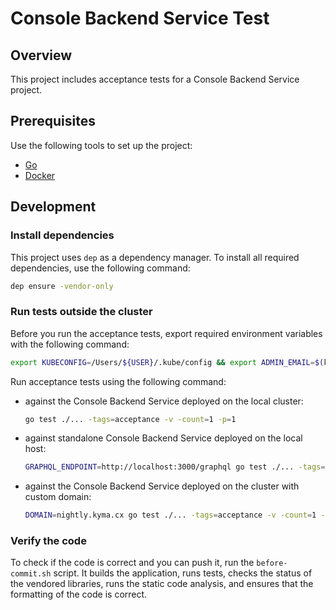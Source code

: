 # Console Backend Service Test

## Overview

This project includes acceptance tests for a Console Backend Service project.

## Prerequisites

Use the following tools to set up the project:

- [Go](https://golang.org)
- [Docker](https://www.docker.com/)

## Development

### Install dependencies

This project uses `dep` as a dependency manager. To install all required dependencies, use the following command:

```bash
dep ensure -vendor-only
```

### Run tests outside the cluster

Before you run the acceptance tests, export required environment variables with the following command:

```bash
export KUBECONFIG=/Users/${USER}/.kube/config && export ADMIN_EMAIL=$(kubectl get secret admin-user -n kyma-system -o jsonpath="{.data.email}" | base64 --decode) && export ADMIN_PASSWORD=$(kubectl get secret admin-user -n kyma-system -o jsonpath="{.data.password}" | base64 --decode) && export READ_ONLY_USER_PASSWORD=$(kubectl get secret test-read-only-user -n kyma-system -o jsonpath="{.data.password}" | base64 --decode) && export READ_ONLY_USER_EMAIL=$(kubectl get secret test-read-only-user -n kyma-system -o jsonpath="{.data.email}" | base64 --decode) && export NO_RIGHTS_USER_PASSWORD=$(kubectl get secret test-no-rights-user -n kyma-system -o jsonpath="{.data.password}" | base64 --decode) && export NO_RIGHTS_USER_EMAIL=$(kubectl get secret test-no-rights-user -n kyma-system -o jsonpath="{.data.email}" | base64 --decode)
```

Run acceptance tests using the following command:

- against the Console Backend Service deployed on the local cluster:

  ```bash
  go test ./... -tags=acceptance -v -count=1 -p=1
  ```

- against standalone Console Backend Service deployed on the local host:

  ```bash
  GRAPHQL_ENDPOINT=http://localhost:3000/graphql go test ./... -tags=acceptance -v -count=1 -p=1
  ```

- against the Console Backend Service deployed on the cluster with custom domain:

  ```bash
  DOMAIN=nightly.kyma.cx go test ./... -tags=acceptance -v -count=1 -p=1
  ```

### Verify the code

To check if the code is correct and you can push it, run the `before-commit.sh` script. It builds the application, runs tests, checks the status of the vendored libraries, runs the static code analysis, and ensures that the formatting of the code is correct.

